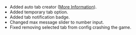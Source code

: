 - Added auto tab creator ([More Information](https://github.com/ebicep/ChatPlus/wiki/Chat-Tabs#auto-tab-creator)).
- Added temporary tab option.
- Added tab notification badge.
- Changed max message slider to number input.
- Fixed removing selected tab from config crashing the game.